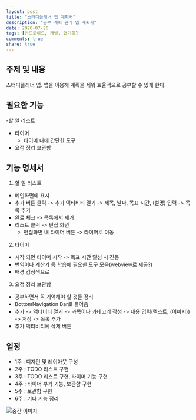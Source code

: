 ```yaml
---
layout: post
title: "스터디플래너 앱 계획서"
description: "공부 계획 관리 앱 계획서"
date: 2020-07-26
tags: [안드로이드, 개발, 앱기획]
comments: true
share: true
---
```


## 주제 및 내용
스터디플래너 앱.
앱을 이용해 계획을 세워 효율적으로 공부할 수 있게 한다.

## 필요한 기능
-할 일 리스트
- 타이머
    - 타이머 내에 간단한 도구
- 요점 정리 보관함

## 기능 명세서
1) 할 일 리스트
- 메인화면에 표시
- 추가 버튼 클릭 -> 추가 액티비티 열기 -> 제목, 날짜, 목표 시간, (설명) 입력 -> 목록 추가
- 완료 체크 -> 목록에서 제거
- 리스트 클릭 -> 편집 화면
   - 편집화면 내 타이머 버튼 -> 타이머로 이동

2) 타이머
- 시작 되면 타이머 시작 -> 목표 시간 달성 시 진동
- 번역이나 계산기 등 학습에 필요한 도구 모음(webview로 제공?)
- 배경 검정색으로

3) 요점 정리 보관함
- 공부하면서 꼭 기억해야 할 것들 정리
- BottomNavigation Bar로 들어옴
- 추가 -> 액티비티 열기 -> 과목이나 카테고리 작성 -> 내용 입력(텍스트, (이미지)) -> 저장 -> 목록 추가
- 추가 액티비티에 삭제 버튼

## 일정
- 1주 : 디자인 및 레이아웃 구성
- 2주 : TODO 리스트 구현
- 3주 : TODO 리스트 구현, 타이머 기능 구현
- 4주 : 타이머 부가 기능, 보관함 구현
- 5주 : 보관함 구현
- 6주 : 기타 기능 정리


![중간 이미지](https://i.imgur.com/baHnEef.png)





